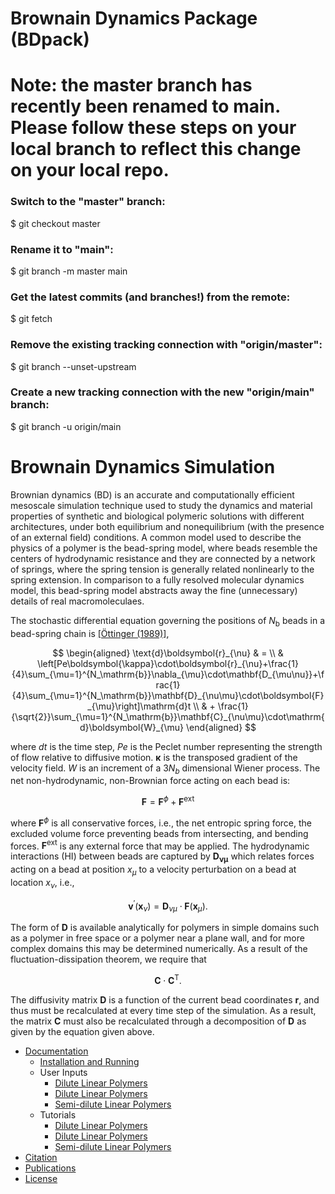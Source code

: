 Brownain Dynamics Package (BDpack)
==================================

# Note: the master branch has recently been renamed to main. Please follow these steps on your local branch to reflect this change on your local repo.

### Switch to the "master" branch:
$ git checkout master

### Rename it to "main":
$ git branch -m master main

### Get the latest commits (and branches!) from the remote:
$ git fetch

### Remove the existing tracking connection with "origin/master":
$ git branch --unset-upstream

### Create a new tracking connection with the new "origin/main" branch:
$ git branch -u origin/main

# Brownain Dynamics Simulation

Brownian dynamics (BD) is an accurate and computationally efficient mesoscale simulation technique used to study the dynamics and material properties of synthetic and biological polymeric solutions with different architectures, under both equilibrium and nonequilibrium (with the presence of an external field) conditions. A common model used to describe the physics of a polymer is the bead-spring model, where beads resemble the centers of hydrodynamic resistance and they are connected by a network of springs, where the spring tension is generally related nonlinearly to the spring extension. In comparison to a fully resolved molecular dynamics model, this bead-spring model abstracts away the fine (unnecessary) details of real macromoleculaes. 

The stochastic differential equation governing the positions of $N_\mathrm{b}$ beads in a bead-spring chain is [[&Ouml;ttinger (1989)]](http://www.springer.com/us/book/9783540583530),

$$
\begin{aligned}
\text{d}\boldsymbol{r}_{\nu} & = \\
& \left[Pe\boldsymbol{\kappa}\cdot\boldsymbol{r}_{\nu}+\frac{1}{4}\sum_{\mu=1}^{N_\mathrm{b}}\nabla_{\mu}\cdot\mathbf{D_{\mu\nu}}+\frac{1}{4}\sum_{\mu=1}^{N_\mathrm{b}}\mathbf{D}_{\nu\mu}\cdot\boldsymbol{F}_{\mu}\right]\mathrm{d}t \\
& + \frac{1}{\sqrt{2}}\sum_{\mu=1}^{N_\mathrm{b}}\mathbf{C}_{\nu\mu}\cdot\mathrm{d}\boldsymbol{W}_{\mu}
\end{aligned}
$$

<!-- $$\text{d}\boldsymbol{r}_{\nu}=\left[Pe\boldsymbol{\kappa}\cdot\boldsymbol{r}_{\nu}+\frac{1}{4}\sum_{\mu=1}^{N_\mathrm{b}}\nabla_{\mu}\cdot\mathbf{D_{\mu\nu}}+\frac{1}{4}\sum_{\mu=1}^{N_\mathrm{b}}\mathbf{D}_{\nu\mu}\cdot\boldsymbol{F}_{\mu}\right]\mathrm{d}t+\frac{1}{\sqrt{2}}\sum_{\mu=1}^{N_\mathrm{b}}\mathbf{C}_{\nu\mu}\cdot\mathrm{d}\boldsymbol{W}_{\mu}$$ -->

where $dt$ is the time step, $Pe$ is the Peclet number representing the strength of flow relative to diffusive motion. 
$\boldsymbol{\kappa}$ is the transposed gradient of the velocity field. $W$ is an increment of a $3N_{b}$ dimensional Wiener process. The net non-hydrodynamic, non-Brownian force acting on each bead is:

$$\boldsymbol{F}=\boldsymbol{F}^{\phi}+\boldsymbol{F}^\mathrm{ext}$$

where $\mathbf{F}^{\phi}$ is all conservative forces, i.e., the net entropic spring force, the excluded volume force preventing beads from intersecting, and bending forces. 
$\boldsymbol{F}^{\text{ext}}$ is any external force that may be applied. 
The hydrodynamic interactions (HI) between beads are captured by $\mathbf{D_{\nu\mu}}$ which relates forces acting on a bead at position $x_{\mu}$ 
to a velocity perturbation on a bead at location $x_{\nu}$, i.e., 

$$\boldsymbol{v}^{\prime}(\boldsymbol{x}_{\nu})=\mathbf{D}_{\nu\mu}\cdot\boldsymbol{F}(\boldsymbol{x}_{\mu}).$$

The form of $\mathbf{D}$ is available analytically for polymers in simple domains such as a polymer in free space or a polymer near a plane wall, and for more complex domains this may be determined numerically. As a result of the fluctuation-dissipation theorem, we require that 

$$\mathbf{C}\cdot\mathbf{C}^\mathrm{T}.$$

The diffusivity matrix $\mathbf{D}$ is a function of the current bead coordinates 
$\boldsymbol{r}$, 
and thus must be recalculated at every time step of the simulation. 
As a result, the matrix $\boldsymbol{C}$ must also be recalculated through a 
decomposition of $\boldsymbol{D}$ as given by the equation given above.

* [Documentation](https://github.com/amir-saadat/BDpack/wiki/Documentation)
  + [Installation and Running](https://github.com/amir-saadat/BDpack/wiki/Installation-and-Running)
  + User Inputs
    - [Dilute Linear Polymers](https://github.com/amir-saadat/BDpack/wiki/User-Inputs-(DiluteLinear))
    - [Dilute Linear Polymers](https://github.com/amir-saadat/BDpack/wiki/User-Inputs-(DiluteComb))
    - [Semi-dilute Linear Polymers](https://github.com/amir-saadat/BDpack/wiki/User-Inputs-(SemidiluteLinear))
  + Tutorials
    - [Dilute Linear Polymers](https://github.com/amir-saadat/BDpack/wiki/Tutorials-(DiluteLinear))
    - [Dilute Linear Polymers](https://github.com/amir-saadat/BDpack/wiki/Tutorials-(DiluteComb))
    - [Semi-dilute Linear Polymers](https://github.com/amir-saadat/BDpack/wiki/Tutorials-(SemidiluteLinear))
* [Citation](https://github.com/amir-saadat/BDpack/wiki/Citation)
* [Publications](https://github.com/amir-saadat/BDpack/wiki/Publications)
* [License](https://github.com/amir-saadat/BDpack/wiki/License)
